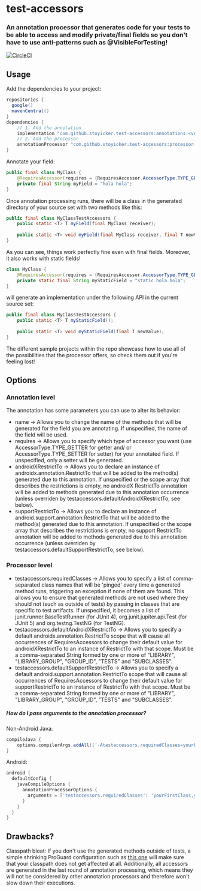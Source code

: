 # test-accessors
### An annotation processor that generates code for your tests to be able to access and modify private/final fields so you don't have to use anti-patterns such as @VisibleForTesting!
[![CircleCI](https://circleci.com/gh/stoyicker/test-accessors.svg?style=svg)](https://circleci.com/gh/stoyicker/test-accessors)
## Usage

Add the dependencies to your project:
```groovy
repositories {
  google()
  mavenCentral()
}
dependencies {
    // 1. Add the annotation
    implementation "com.github.stoyicker.test-accessors:annotations:<version>"
    // 2. Add the processor
    annotationProcessor "com.github.stoyicker.test-accessors:processor-java:<version>"
}
```
Annotate your field:
```java
public final class MyClass {
    @RequiresAccessor(requires = {RequiresAccessor.AccessorType.TYPE_GETTER, RequiresAccessor.AccessorType.TYPE_SETTER})
    private final String myField = "hola hola";
}
```
Once annotation processing runs, there will be a class in the generated directory of your source set
with two methods like this:
```java
public final class MyClassTestAccessors {
    public static <T> T myField(final MyClass receiver);
    
    public static <T> void myField(final MyClass receiver, final T newValue);
}
```
As you can see, things work perfectly fine even with final fields. Moreover, it also works with static fields!
```java
class MyClass {
    @RequiresAccessor(requires = {RequiresAccessor.AccessorType.TYPE_GETTER, RequiresAccessor.AccessorType.TYPE_SETTER})
    private static final String myStaticField = "static hola hola";
}
```
will generate an implementation under the following API in the current source set:
```java
public final class MyClassTestAccessors {
    public static <T> T myStaticField();
    
    public static <T> void myStaticField(final T newValue);
}
```
The different sample projects within the repo showcase how to use all of the possibilities that the
processor offers, so check them out if you're feeling lost!
## Options
### Annotation level
The annotation has some parameters you can use to alter its behavior:
* name -> Allows you to change the name of the methods that will be generated for the field you are 
annotating. If unspecified, the name of the field will be used.
* requires -> Allows you to specify which type of accessor you want (use AccessorType.TYPE_GETTER 
for getter and/ or AccessorType.TYPE_SETTER for setter) for your annotated field. If unspecified, 
only a setter will be generated.
* androidXRestrictTo -> Allows you to declare an instance of androidx.annotation.RestrictTo that 
will be added to the method(s) generated due to this annotation. If unspecified or the scope array 
that describes the restrictions is empty, no androidX RestrictTo annotation will be added to methods 
generated due to this annotation occurrence (unless overriden by 
testaccessors.defaultAndroidXRestrictTo, see below).
* supportRestrictTo -> Allows you to declare an instance of android.support.annotation.RestrictTo 
that will be added to the method(s) generated due to this annotation. If unspecified or the scope 
array that describes the restrictions is empty, no support RestrictTo annotation will be added to 
methods generated due to this annotation occurrence (unless overriden by
testaccessors.defaultSupportRestrictTo, see below).
### Processor level
* testaccessors.requiredClasses -> Allows you to specify a list of comma-separated class names that
will be 'pinged' every time a generated method runs, triggering an exception if none of them are
found. This allows you to ensure that generated methods are not used where they should not (such as 
outside of tests) by passing in classes that are specific to test artifacts. If unspecified, it 
becomes a list of junit.runner.BaseTestRunner (for JUnit 4), org.junit.jupiter.api.Test (for JUnit 5)
and org.testng.TestNG (for TestNG).
* testaccessors.defaultAndroidXRestrictTo -> Allows you to specify a default 
androidx.annotation.RestrictTo scope that will cause all occurrences of RequiresAccessors to change 
their default value for androidXRestrictTo to an instance of RestrictTo with that scope. Must be a
comma-separated String formed by one or more of "LIBRARY", "LIBRARY_GROUP", "GROUP_ID", "TESTS" and 
"SUBCLASSES".
* testaccessors.defaultSupportRestrictTo -> Allows you to specify a default 
android.support.annotation.RestrictTo scope that will cause all occurrences of RequiresAccessors to 
change their default value for supportRestrictTo to an instance of RestrictTo with that scope. Must 
be a comma-separated String formed by one or more of "LIBRARY", "LIBRARY_GROUP", "GROUP_ID", "TESTS"
and "SUBCLASSES".
##### How do I pass arguments to the annotation processor?
Non-Android Java:
```groovy
compileJava {
    options.compilerArgs.addAll(['-Atestaccessors.requiredClasses=yourFirstClass,yourSecondClass'])
}
```
Android:
```groovy
android {
  defaultConfig {
    javaCompileOptions {
      annotationProcessorOptions {
        arguments = ['testaccessors.requiredClasses': 'yourFirstClass,yourSecondClass']
      }
    }
  }
}
```
## Drawbacks?
Classpath bloat: If you don't use the generated methods outside of tests, a simple shrinking ProGuard configuration 
such as [this one](sample-android/proguard/rules.pro) will make sure that your classpath does not 
get affected at all.
Additionally, all accessors are generated in the last round of annotation processing, which means 
they will not be considered by other annotation processors and therefore won't slow down their
executions.
